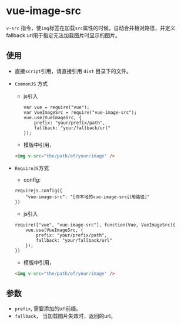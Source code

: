 # vue-image-src

`v-src` 指令，使`img`标签在加载`src`属性的时候，自动合并相对路径，并定义fallback uri用于指定无法加载图片时显示的图片。


## 使用

- 直接`script`引用，请直接引用 `dist` 目录下的文件。

- `CommonJS` 方式
    - js引入
        ```JS
        var vue = require("vue");
        var VueImageSrc = require("vue-image-src");
        vue.use(VueImageSrc, {
            prefix: "your/prefix/path",
            fallback: "your/fallback/url"
        });
        ```
    - 模版中引用，
    ```HTML
    <img v-src="the/path/of/your/image" />
    ```

- `RequireJS`方式
    - config:
    ```JS
    requirejs.config({
        "vue-image-src": "[你本地的vue-image-src引用路径]"
    })
    ``` 
    - js引入
    ```JS
    require(["vue", "vue-image-src"], function(Vue, VueImageSrc){
        vue.use(VueImageSrc, {
            prefix: "your/prefix/path",
            fallback: "your/fallback/url"
        });
    })
    ```
    - 模版中引用，
    ```HTML
    <img v-src="the/path/of/your/image" />
    ```


## 参数

- `prefix`, 需要添加的url前缀。
- `fallback`， 当加载图片失效时，返回的url。